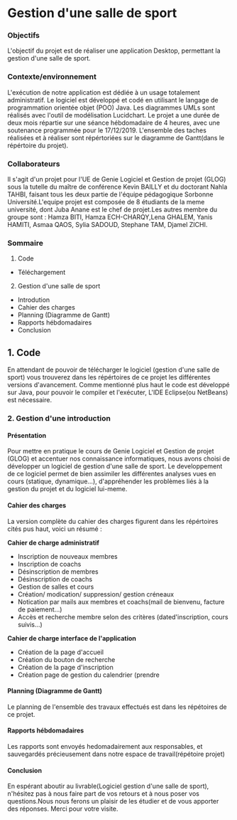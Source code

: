 # Gestion d'une salle de sport 
### Objectifs

L'objectif du projet est de réaliser une application Desktop, permettant la gestion d'une salle de sport.

### Contexte/environnement
L'exécution de notre application est dédiée à un usage totalement administratif. Le logiciel est développé et codé en utilisant le langage de programmation orientée objet (POO) Java. Les diagrammes UMLs sont réalisés
avec l'outil de modélisation Lucidchart.
Le projet a une durée de deux mois répartie sur une séance hébdomadaire de 4 heures, avec une soutenance programmée pour le 17/12/2019. L'ensemble des taches réalisées et à réaliser sont répértoriées sur le diagramme de Gantt(dans le répértoire du projet).

### Collaborateurs 
Il s'agit d'un projet pour l'UE de Genie Logiciel et Gestion de projet (GLOG) sous la tutelle du maître de conférence Kevin BAILLY et du doctorant Nahla TAHBI, faisant tous les deux partie de l'équipe pédagogique Sorbonne Université.L'equipe projet est composée de 8 étudiants de la meme université, dont Juba Anane est le chef de projet.Les autres membre du groupe sont : 
Hamza BITI, Hamza ECH-CHARQY,Lena GHALEM, Yanis HAMITI, Asmaa QAOS, Sylia SADOUD, Stephane TAM, Djamel ZICHI.

### Sommaire

1. Code
* Téléchargement

2. Gestion d'une salle de sport
* Introdution
* Cahier des charges
* Planning (Diagramme de Gantt)
* Rapports hébdomadaires
* Conclusion

## 1. Code
En attendant de pouvoir de télécharger le logiciel (gestion d'une salle de sport) vous trouverez dans les répértoires de ce projet les différentes versions d'avancement. Comme mentionné plus haut le code est développé sur Java, pour pouvoir le compiler et l'exécuter, L'IDE Eclipse(ou NetBeans) est nécessaire.


### 2. Gestion d'une introduction 
#### Présentation

Pour mettre en pratique le cours de Genie Logiciel et Gestion de projet (GLOG) et accentuer nos connaissance informatiques, nous avons choisi de développer un logiciel de gestion d'une salle de sport.
Le developpement de ce logiciel permet de bien assimiler les différentes analyses vues en cours (statique, dynamique...), d'appréhender les problèmes liés à la gestion du projet et du logiciel lui-meme.

#### Cahier des charges
La version complète du cahier des charges figurent dans les répértoires cités pus haut, voici un résumé :

__Cahier de charge administratif__
- Inscription de nouveaux membres
- Inscription de coachs
- Désinscription de membres
- Désinscription de coachs
- Gestion de salles et cours
- Création/ modication/ suppression/ gestion créneaux
- Notication par mails aux membres et coachs(mail de bienvenu, facture de paiement...)
- Accès et recherche membre selon des critères (dated'inscription, cours suivis...)

__Cahier de charge interface de l'application__
- Création de la page d'accueil
- Création du bouton de recherche
- Création de la page d'inscription
- Création page de gestion du calendrier (prendre

#### Planning (Diagramme de Gantt)
Le planning de l'ensemble des travaux effectués est dans les répétoires de ce projet.

#### Rapports hébdomadaires
Les rapports sont envoyés hedomadairement aux responsables, et sauvegardés précieusement dans notre espace de travail(répétoire projet)

#### Conclusion
En espérant aboutir au livrable(Logiciel gestion d'une salle de sport), n'hésitez pas à nous faire part de vos retours et à nous poser vos questions.Nous nous ferons un plaisir de les étudier et de vous apporter des réponses. Merci pour votre visite.







